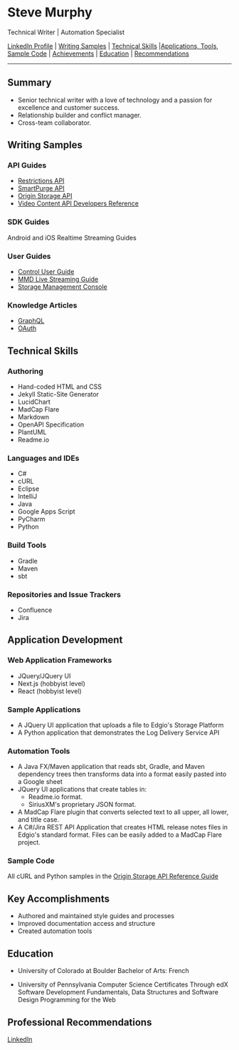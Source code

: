 # Steve Murphy
Technical Writer | Automation Specialist

[LinkedIn Profile](https://www.linkedin.com/in/stevemurphy1/) | [Writing Samples](#writing-samples) | [Technical Skills](#technical-skills) |[Applications, Tools, Sample Code](#sample-applications) | [Achievements](#key-accomplishments) | [Education](#education) | [Recommendations](#professional-recommendations)

---

## Summary

- Senior technical writer with a love of technology and a passion for excellence and customer success.
- Relationship builder and conflict manager.
- Cross-team collaborator.

## Writing Samples

### API Guides

- [Restrictions API](/samples/API_Reference_Restrictions.pdf)
- [SmartPurge API](/samples/SmartPurge_REST_API_User_Guide.pdf)
- [Origin Storage API](/samples/Storage_API_Reference_Guide.pdf)
- [Video Content API Developers Reference](/samples/Video_Analytics_API_Developers_Reference.pdf)

### SDK Guides

Android and iOS Realtime Streaming Guides

### User Guides

- [Control User Guide](/samples/Control_User_Guide.pdf)
- [MMD Live Streaming Guide](/samples/MMD_Live_Streaming_Guide_v3.0.pdf)
- [Storage Management Console](/samples/Storage_Management_Console_User_Guide.pdf)

### Knowledge Articles

- [GraphQL](/samples/GraphQL.pdf)
- [OAuth](/samples/OAuth_Blog_Article-Part-1.pdf)

## Technical Skills

### Authoring

- Hand-coded HTML and CSS
- Jekyll Static-Site Generator
- LucidChart
- MadCap Flare
- Markdown
- OpenAPI Specification
- PlantUML
- Readme.io

### Languages and IDEs
- C#
- cURL
- Eclipse
- IntelliJ
- Java
- Google Apps Script
- PyCharm
- Python

### Build Tools
- Gradle
- Maven
- sbt

### Repositories and Issue Trackers
- Confluence
- Jira

## Application Development

### Web Application Frameworks

- JQuery/JQuery UI
- Next.js (hobbyist level)
- React (hobbyist level)

### Sample Applications

- A JQuery UI application that uploads a file to Edgio's Storage Platform
- A Python application that demonstrates the Log Delivery Service API

### Automation Tools

- A Java FX/Maven application that reads sbt, Gradle, and Maven dependency trees then transforms data into a format easily pasted into a Google sheet
- JQuery UI applications that create tables in:
  - Readme.io format.
  - SiriusXM's proprietary JSON format.
- A MadCap Flare plugin that converts selected text to all upper, all  lower, and title case.
- A C#/Jira REST API Application that creates HTML release notes files in Edgio's standard format. Files can be easily added to a MadCap Flare project.

### Sample Code

All cURL and Python samples in the [Origin Storage API Reference Guide](/samples/Storage_API_Reference_Guide.pdf)


## Key Accomplishments

- Authored and maintained style guides and processes
- Improved documentation access and structure
- Created automation tools

## Education

- University of Colorado at Boulder
Bachelor of Arts: French

- University of Pennsylvania Computer Science Certificates Through edX
Software Development Fundamentals,
Data Structures and Software Design
Programming for the Web

## Professional Recommendations
[LinkedIn](https://www.linkedin.com/in/stevemurphy1/details/recommendations/?detailScreenTabIndex=0)

